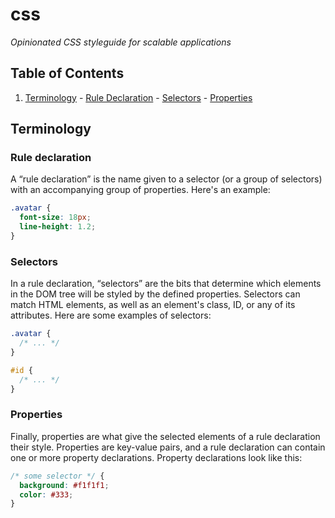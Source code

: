 # css

*Opinionated CSS styleguide for scalable applications*

## Table of Contents

  1. [Terminology](#terminology)
    - [Rule Declaration](#rule-declaration)
    - [Selectors](#selectors)
    - [Properties](#properties)

## Terminology

### Rule declaration

A “rule declaration” is the name given to a selector (or a group of selectors) with an accompanying group of properties. Here's an example:

```css
.avatar {
  font-size: 18px;
  line-height: 1.2;
}
```

### Selectors

In a rule declaration, “selectors” are the bits that determine which elements in the DOM tree will be styled by the defined properties. Selectors can match HTML elements, as well as an element's class, ID, or any of its attributes. Here are some examples of selectors:

```css
.avatar {
  /* ... */
}

#id {
  /* ... */
}
```

### Properties

Finally, properties are what give the selected elements of a rule declaration their style. Properties are key-value pairs, and a rule declaration can contain one or more property declarations. Property declarations look like this:

```css
/* some selector */ {
  background: #f1f1f1;
  color: #333;
}
```
